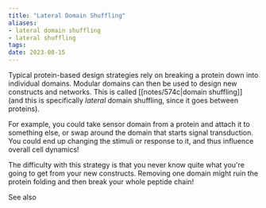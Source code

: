 ```yaml
---
title: "Lateral Domain Shuffling"
aliases:
- lateral domain shuffling
- lateral shuffling
tags:
date: 2023-08-15
---
```

Typical protein-based design strategies rely on breaking a protein down into individual domains. Modular domains can then be used to design new constructs and networks. This is called [[notes/574c|domain shuffling]] (and this is specifically *lateral* domain shuffling, since it goes between proteins).

For example, you could take sensor domain from a protein and attach it to something else, or swap around the domain that starts signal transduction. You could end up changing the stimuli or response to it, and thus influence overall cell dynamics!

The difficulty with this strategy is that you never know quite what you're going to get from your new constructs. Removing one domain might ruin the protein folding and then break your whole peptide chain!

See also 